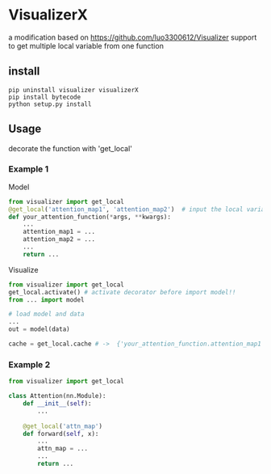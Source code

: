 # VisualizerX
a modification based on https://github.com/luo3300612/Visualizer
support to get multiple local variable from one function

## install
```shell
pip uninstall visualizer visualizerX
pip install bytecode
python setup.py install
```

## Usage
decorate the function with 'get_local'

### Example 1
Model
```python
from visualizer import get_local
@get_local('attention_map1', 'attention_map2')  # input the local variables
def your_attention_function(*args, **kwargs):
    ...
    attention_map1 = ... 
    attention_map2 = ... 
    ...
    return ...
```

Visualize
```python
from visualizer import get_local
get_local.activate() # activate decorator before import model!!
from ... import model 

# load model and data
...
out = model(data)

cache = get_local.cache # ->  {'your_attention_function.attention_map1': [attention_map], 'your_attention_function.attention_map2': [attention_map]}
```

### Example 2
```python
from visualizer import get_local

class Attention(nn.Module):
    def __init__(self):
        ...
    
    @get_local('attn_map')
    def forward(self, x):
        ...
        attn_map = ...
        ...
        return ...
```

